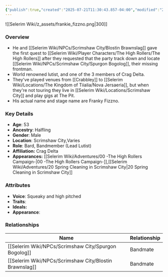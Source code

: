 ```yaml
---
{"publish":true,"created":"2025-07-21T11:30:43.857-04:00","modified":"2025-07-27T20:25:11.852-04:00","published":"2025-07-27T20:25:11.852-04:00","cssclasses":"","Age":"53","Ancestry":"Halfling","Gender":"Male","Location":["Scrimshaw City","Varies"],"Role":["Bard, Bandmember (Lead Lutist)"],"Affiliation":["Crag Delta"],"Appearances":["[[00 -The High Rollers Campaign-]]","[[20 Spring Cleaning in Scrimshaw City]]"]}
---
```



![[Selerim Wiki/z_assets/frankie_fizzno.png|300]]

### Overview
 - He and [[Selerim Wiki/NPCs/Scrimshaw City/Blostin Brawnslag]] gave the first quest to [[Selerim Wiki/Player Characters/The High Rollers/The High Rollers]] after they requested that the party track down and locate [[Selerim Wiki/NPCs/Scrimshaw City/Spurgon Bogolog]], their missing frontman.
- World renowned lutist, and one of the 3 members of Crag Delta.
- They've played venues from [[Crabbley]] to [[Selerim Wiki/Locations/The Kingdom of Tiialia/Nova Jersaeria]], but when they're not touring they live in [[Selerim Wiki/Locations/Scrimshaw City]] and play gigs at The Pit.
- His actual name and stage name are Franky Fizzno.

### Key Details
- **Age**: 53
- **Ancestry**: Halfling
- **Gender**: Male
- **Location**: Scrimshaw City,Varies
- **Role**: Bard, Bandmember (Lead Lutist)
- **Affiliation:** Crag Delta
- **Appearances:** [[Selerim Wiki/Adventures/00 -The High Rollers Campaign-\|00 -The High Rollers Campaign-]],[[Selerim Wiki/Adventures/20 Spring Cleaning in Scrimshaw City\|20 Spring Cleaning in Scrimshaw City]]

### Attributes
- **Voice**: Squeaky and high pitched
- **Traits**: 
- **Ideals:** 
- **Appearance**: 

### Relationships

| Name                  | Relationship |
| --------------------- | ------------ |
| [[Selerim Wiki/NPCs/Scrimshaw City/Spurgon Bogolog]]   | Bandmate     |
| [[Selerim Wiki/NPCs/Scrimshaw City/Blostin Brawnslag]] | Bandmate     |
